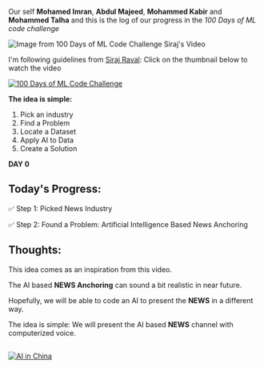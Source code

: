Our self **Mohamed Imran**, **Abdul Majeed**, **Mohammed Kabir** and **Mohammed Talha** and this is the log of our progress in the _100 Days of ML code challenge_

![Image from 100 Days of ML Code Challenge Siraj's Video](https://pbs.twimg.com/media/DnSpGyWX4AAZnSo.jpg)

I'm following guidelines from [Siraj Raval](https://sirajraval.com): Click on the thumbnail below to watch the video

[![100 Days of ML Code Challenge](https://img.youtube.com/vi/cuQMBj1cWPo/0.jpg)](https://www.youtube.com/watch?v=cuQMBj1cWPo)

**The idea is simple:**
1. Pick an industry
2. Find a Problem
3. Locate a Dataset
4. Apply AI to Data
5. Create a Solution

**DAY 0**
## Today's Progress:
✅ Step 1: Picked News Industry  

✅ Step 2: Found a Problem: Artificial Intelligence Based News Anchoring  

## Thoughts:
This idea comes as an inspiration from this video.  

The AI based **NEWS Anchoring** can sound a bit realistic in near future. 

Hopefully, we will be able to code an AI to present the **NEWS** in a different way.  

The idea is simple: We will present the AI based **NEWS** channel with computerized voice. 
##
[![AI in China](https://img.youtube.com/vi/4Gk6mxKXKTk/0.jpg)](https://www.youtube.com/watch?v=4Gk6mxKXKTk)
